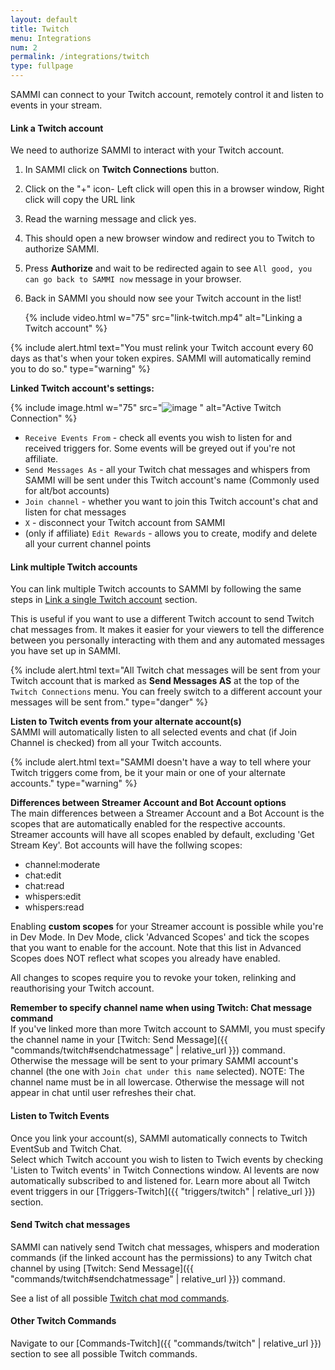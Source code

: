 ```yaml
---
layout: default
title: Twitch
menu: Integrations
num: 2
permalink: /integrations/twitch
type: fullpage
---
```


SAMMI can connect to your Twitch account, remotely control it and listen to events in your stream.

#### Link a Twitch account
We need to authorize SAMMI to interact with your Twitch account.

1. In SAMMI click on **Twitch Connections** button.
2. Click on the "+" icon-    Left click will open this in a browser window, Right click will copy the URL link
3. Read the warning message and click yes.
4. This should open a new browser window and redirect you to Twitch to authorize SAMMI.
5. Press **Authorize** and wait to be redirected again to see `All good, you can go back to SAMMI now` message in your browser.
6. Back in SAMMI you should now see your Twitch account in the list!


   {% include video.html w="75" src="link-twitch.mp4" alt="Linking a Twitch account" %}

{% include alert.html text="You must relink your Twitch account every 60 days as that's when your token expires. SAMMI will automatically remind you to do so." type="warning" %}

**Linked Twitch account's settings:**

{% include image.html w="75" src="![image](https://github.com/user-attachments/assets/b3bd8bad-ebf3-40ee-949e-b6acb29738a4)
" alt="Active Twitch Connection" %}

- `Receive Events From` - check all events you wish to listen for and received triggers for. Some events will be greyed out if you're not affiliate.
- `Send Messages As` - all your Twitch chat messages and whispers from SAMMI will be sent under this Twitch account's name (Commonly used for alt/bot accounts)
- `Join channel` - whether you want to join this Twitch account's chat and listen for chat messages
- `X` - disconnect your Twitch account from SAMMI
- (only if affiliate) `Edit Rewards` - allows you to create, modify and delete all your current channel points

#### Link multiple Twitch accounts
You can link multiple Twitch accounts to SAMMI by following the same steps in [Link a single Twitch account](#linkasingletwitchaccount) section.

This is useful if you want to use a different Twitch account to send Twitch chat messages from. It makes it easier for your viewers to tell the difference between you personally interacting with them and any automated messages you have set up in SAMMI.

{% include alert.html text="All Twitch chat messages will be sent from your Twitch account that is marked as <strong>Send Messages AS</strong> at the top of the <code>Twitch Connections</code> menu. You can freely switch to a different account your messages will be sent from." type="danger" %}

**Listen to Twitch events from your alternate account(s)**\
SAMMI will automatically listen to all selected events and chat (if Join Channel is checked) from all your Twitch accounts.

{% include alert.html text="SAMMI doesn't have a way to tell where your Twitch triggers come from, be it your main or one of your alternate accounts." type="warning" %}

**Differences between Streamer Account and Bot Account options**\
The main differences between a Streamer Account and a Bot Account is the scopes that are automatically enabled for the respective accounts. Streamer accounts will have all scopes enabled by default, excluding 'Get Stream Key'. Bot accounts will have the follwing scopes:
- channel:moderate
- chat:edit
- chat:read
- whispers:edit
- whispers:read

Enabling **custom scopes** for your Streamer account is possible while you're in Dev Mode. In Dev Mode, click 'Advanced Scopes' and tick the scopes that you want to enable for the account. Note that this list in Advanced Scopes does NOT reflect what scopes you already have enabled. 

All changes to scopes require you to revoke your token, relinking and reauthorising your Twitch account. 

**Remember to specify channel name when using Twitch: Chat message command**\
If you've linked more than more Twitch account to SAMMI, you must specify the channel name in your [Twitch: Send Message]({{ "commands/twitch#sendchatmessage" | relative_url }}) command. Otherwise the message will be sent to your primary SAMMI account's channel (the one with `Join chat under this name` selected). NOTE: The channel name must be in all lowercase. Otherwise the message will not appear in chat until user refreshes their chat.

#### Listen to Twitch Events

Once you link your account(s), SAMMI automatically connects to Twitch EventSub and Twitch Chat.\
Select which Twitch account you wish to listen to Twich events by checking 'Listen to Twitch events' in Twitch Connections window. Al levents are now automatically subscribed to and listened for. 
Learn more about all Twitch event triggers in our [Triggers-Twitch]({{ "triggers/twitch" | relative_url }}) section.


#### Send Twitch chat messages

SAMMI can natively send Twitch chat messages, whispers and moderation commands (if the linked account has the permissions) to any Twitch chat channel by using [Twitch: Send Message]({{ "commands/twitch#sendchatmessage" | relative_url }}) command.

See a list of all possible [Twitch chat mod commands](https://help.twitch.tv/s/article/chat-commands?language=en_US#AllMods).

#### Other Twitch Commands
Navigate to our [Commands-Twitch]({{ "commands/twitch" | relative_url }}) section to see all possible Twitch commands.
